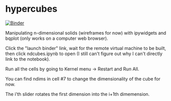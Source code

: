 # hypercubes
[![Binder](https://mybinder.org/badge_logo.svg)](https://mybinder.org/v2/gh/ClayCampaigne/hypercubes/HEAD)

Manipulating n-dimensional solids (wireframes for now) with ipywidgets and bqplot
(only works on a computer web browser).

Click the "launch binder" link, wait for the remote virtual machine to be built, then click ndcubes.ipynb to open 
(I still can't figure out why I can't directly link to the notebook).

Run all the cells by going to Kernel menu -> Restart and Run All.

You can find ndims in cell #7 to change the dimensionality of the cube for now.

The i'th slider rotates the first dimension into the i+1th dimemension.
